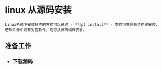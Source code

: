# **linux** 从源码安装

    Linux系统下安装软件的方式可以通过 - **apt install** - 类的包管理命令在线安装，若软件源中没有对应软件，则可从源码编译安装。

 ## 准备工作

- ### 下载源码


